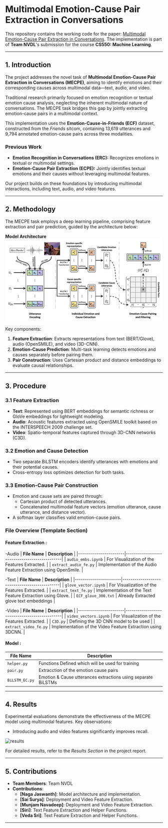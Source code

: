 # Multimodal Emotion-Cause Pair Extraction in Conversations

This repository contains the working code for the paper: [Multimodal Emotion-Cause Pair Extraction in Conversations](https://arxiv.org/pdf/2110.08020). The implementation is part of **Team NVDL**'s submission for the course **CS550: Machine Learning**.

---

## 1. Introduction

The project addresses the novel task of **Multimodal Emotion-Cause Pair Extraction in Conversations (MECPE)**, aiming to identify emotions and their corresponding causes across multimodal data—text, audio, and video.

Traditional research primarily focused on emotion recognition or textual emotion cause analysis, neglecting the inherent multimodal nature of conversations. The MECPE task bridges this gap by jointly extracting emotion-cause pairs in a multimodal context.

This implementation uses the **Emotion-Cause-in-Friends (ECF)** dataset, constructed from the *Friends* sitcom, containing 13,619 utterances and 9,794 annotated emotion-cause pairs across three modalities.

### Previous Work
- **Emotion Recognition in Conversations (ERC):** Recognizes emotions in textual or multimodal settings.
- **Emotion-Cause Pair Extraction (ECPE):** Jointly identifies textual emotions and their causes without leveraging multimodal features.

Our project builds on these foundations by introducing multimodal interactions, including text, audio, and video features.

---

## 2. Methodology

The MECPE task employs a deep learning pipeline, comprising feature extraction and pair prediction, guided by the architecture below:

**Model Architecture**  
![Model Architecture](screenshots/model_architecture.png)

Key components:
1. **Feature Extraction**: Extracts representations from text (BERT/Glove), audio (OpenSMILE), and video (3D-CNN).
2. **Emotion-Cause Prediction**: Multi-task learning detects emotions and causes separately before pairing them.
3. **Pair Construction**: Uses Cartesian product and distance embeddings to evaluate causal relationships.

---

## 3. Procedure

### 3.1 Feature Extraction
- **Text**: Represented using BERT embeddings for semantic richness or GloVe embeddings for lightweight modeling.
- **Audio**: Acoustic features extracted using OpenSMILE toolkit based on the INTERSPEECH 2009 challenge set.
- **Video**: Spatio-temporal features captured through 3D-CNN networks (C3D).

### 3.2 Emotion and Cause Detection
- Two separate BiLSTM encoders identify utterances with emotions and their potential causes.
- Cross-entropy loss optimizes detection for both tasks.

### 3.3 Emotion-Cause Pair Construction
- Emotion and cause sets are paired through:
  - Cartesian product of detected utterances.
  - Concatenated multimodal feature vectors (emotion utterance, cause utterance, and distance vector).
- A softmax layer classifies valid emotion-cause pairs.

### File Overview (Template Section)
#### Feature Extraction :
-Audio
| **File Name**        | **Description**                              |
|-----------------------|----------------------------------------------|
| `audio_embs.ipynb` | For Visualization of the Features Extracted. |
| `extract_audio_fe.py`           | Implementation of the Audio Feature Extraction using OpenSmile.    |
<!-- | `train.py`           | Contains the training loop and evaluation metrics. | -->

-Text
| **File Name**        | **Description**                              |
|-----------------------|----------------------------------------------|
| `glove_vector.ipynb` | For Visualization of the Features Extracted. |
| `extract_text_fe.py`           | Implementation of the Text Feature Extraction using Glove.    |
| `ECF_glove_300.txt` | Already Extracted glove text embeddings |
<!-- | `train.py`           | Contains the training loop and evaluation metrics. | -->

-Video
| **File Name**        | **Description**                              |
|-----------------------|----------------------------------------------|
| `video_vectors.ipynb` | For Visualization of the Features Extracted. |
| `C3D.py` | Defining the 3D CNN model to be used |
| `extract_video_fe.py`           | Implementation of the Video Feature Extraction using 3DCNN.    |
<!-- | `train.py`           | Contains the training loop and evaluation metrics. | -->

#### Model :
| **File Name**        | **Description**                              |
|-----------------------|----------------------------------------------|
| `helper.py` | Functions Defined which will be used for training |
| `pair.py`           | Extracction of the emotion cause pairs    |
| `BiLSTM_EC.py`           | Emotion & Cause utterances extractions using separate BiLSTMs |

<!-- *(Add more rows as needed.)* -->

---

## 4. Results

Experimental evaluations demonstrate the effectiveness of the MECPE model using multimodal features. Key observations:
- Introducing audio and video features significantly improves recall.
<!-- - The BERT-based model outperforms LSTM on text-only settings but gains marginal improvements with additional modalities. -->

![results](results.png)
<!-- 
| **Task**       | **Precision** | **Recall** | **F1-Score** |
|----------------|---------------|------------|--------------|
| Emotion Detection  | 77.1%         | 81.5%      | 79.1%        |
| Cause Detection    | 67.9%         | 73.6%      | 70.1%        |
| Pair Extraction    | 57.4%         | 52.2%      | 54.5%        | -->

For detailed results, refer to the *Results Section* in the project report.

---

## 5. Contributions

- **Team Members**: Team NVDL  
- **Contributions**:  
  - **[Naga Jaswanth]**: Model architecture and implementation.  
  - **[Sai Surya]**: Deployment and Video Feature Extraction.  
  - **[Munjam Navadeep]**: Deployment and Video Feature Extraction.  
  - **[Siri]**: Text Feature Extraction and Helper Functions.  
  - **[Veda Sri]**: Text Feature Extraction and Helper Functions.
---
